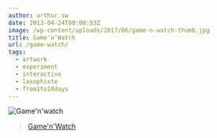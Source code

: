 ```yaml
---
author: arthur.sw
date: 2013-04-24T00:00:53Z
image: /wp-content/uploads/2017/06/game-n-watch-thumb.jpg
title: Game'n'Watch
url: /game-watch/
tags:
  - artwork
  - experiment
  - interactive
  - lasophiste
  - from1to18days
---
```


![Game'n'watch](/wp-content/uploads/2017/06/game-n-watch.jpg)

> [Game'n'Watch](http://www.lasophiste.com/portfolio/gamenwatch/)
